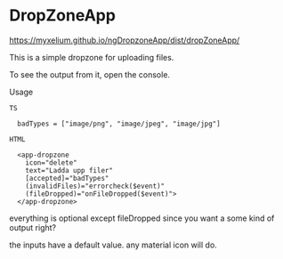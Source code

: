 # DropZoneApp

https://myxelium.github.io/ngDropzoneApp/dist/dropZoneApp/


This is a simple dropzone for uploading files.

To see the output from it, open the console.



Usage
```
TS

  badTypes = ["image/png", "image/jpeg", "image/jpg"]

HTML

  <app-dropzone 
    icon="delete" 
    text="Ladda upp filer" 
    [accepted]="badTypes" 
    (invalidFiles)="errorcheck($event)" 
    (fileDropped)="onFileDropped($event)">
  </app-dropzone>
  ```
  
  everything is optional except fileDropped since you want a some kind of output right?
  
  the inputs have a default value. any material icon will do.
